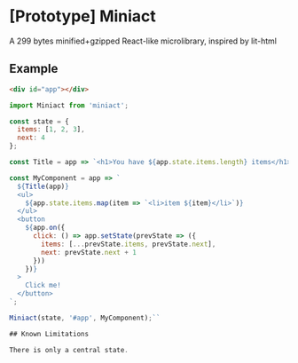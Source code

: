 # [Prototype] Miniact
A 299 bytes minified+gzipped React-like microlibrary, inspired by lit-html

## Example

```html
<div id="app"></div>
```

```javascript
import Miniact from 'miniact';

const state = {
  items: [1, 2, 3],
  next: 4
};

const Title = app => `<h1>You have ${app.state.items.length} items</h1>`;

const MyComponent = app => `
  ${Title(app)}
  <ul>
    ${app.state.items.map(item => `<li>item ${item}</li>`)}
  </ul>
  <button
    ${app.on({
      click: () => app.setState(prevState => ({
        items: [...prevState.items, prevState.next],
        next: prevState.next + 1
      }))
    })}
  >
    Click me!
  </button>
`;

Miniact(state, '#app', MyComponent);``

## Known Limitations

There is only a central state.
